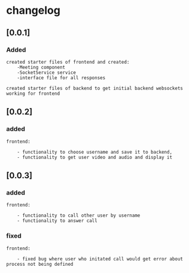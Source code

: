 # changelog

## [0.0.1] 

### Added

    created starter files of frontend and created:
        -Meeting component
        -SocketService service
        -interface file for all responses
    
    created starter files of backend to get initial backend websockets working for frontend

## [0.0.2]

### added

    frontend:

        - functionality to choose username and save it to backend,
        - functionality to get user video and audio and display it

## [0.0.3]

### added

    frontend:

        - functionality to call other user by username
        - functionality to answer call

### fixed

    frontend:

        - fixed bug where user who initated call would get error about process not being defined

        
    